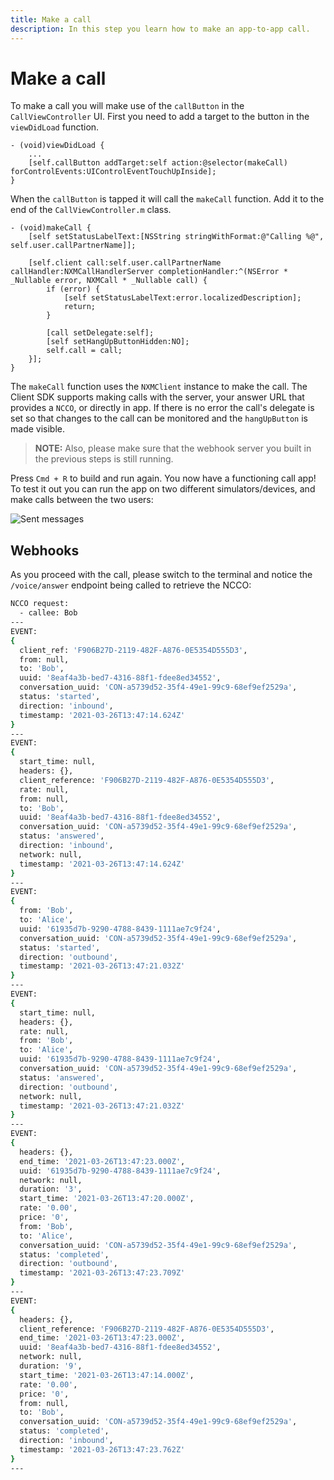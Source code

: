 ```yaml
---
title: Make a call
description: In this step you learn how to make an app-to-app call.
---
```


# Make a call

To make a call you will make use of the `callButton` in the `CallViewController` UI. First you need to add a target to the button in the `viewDidLoad` function.

```objective_c
- (void)viewDidLoad {
    ...
    [self.callButton addTarget:self action:@selector(makeCall) forControlEvents:UIControlEventTouchUpInside];
}
```

When the `callButton` is tapped it will call the `makeCall` function. Add it to the end of the `CallViewController.m` class.

```objective_c
- (void)makeCall {
    [self setStatusLabelText:[NSString stringWithFormat:@"Calling %@", self.user.callPartnerName]];
    
    [self.client call:self.user.callPartnerName callHandler:NXMCallHandlerServer completionHandler:^(NSError * _Nullable error, NXMCall * _Nullable call) {
        if (error) {
            [self setStatusLabelText:error.localizedDescription];
            return;
        }
        
        [call setDelegate:self];
        [self setHangUpButtonHidden:NO];
        self.call = call;
    }];
}
```

The `makeCall` function uses the `NXMClient` instance to make the call. The Client SDK supports making calls with the server, your answer URL that provides a `NCCO`, or directly in app. If there is no error the call's delegate is set so that changes to the call can be monitored and the `hangUpButton` is made visible.

> **NOTE:** Also, please make sure that the webhook server you built in the previous steps is still running. 

Press `Cmd + R` to build and run again. You now have a functioning call app! To test it out you can run the app on two different simulators/devices, and make calls between the two users:

![Sent messages](/images/client-sdk/ios-in-app-voice/active-call.png)

## Webhooks

As you proceed with the call, please switch to the terminal and notice the `/voice/answer` endpoint being called to retrieve the NCCO:

```bash
NCCO request:
  - callee: Bob
---
EVENT:
{
  client_ref: 'F906B27D-2119-482F-A876-0E5354D555D3',
  from: null,
  to: 'Bob',
  uuid: '8eaf4a3b-bed7-4316-88f1-fdee8ed34552',
  conversation_uuid: 'CON-a5739d52-35f4-49e1-99c9-68ef9ef2529a',
  status: 'started',
  direction: 'inbound',
  timestamp: '2021-03-26T13:47:14.624Z'
}
---
EVENT:
{
  start_time: null,
  headers: {},
  client_reference: 'F906B27D-2119-482F-A876-0E5354D555D3',
  rate: null,
  from: null,
  to: 'Bob',
  uuid: '8eaf4a3b-bed7-4316-88f1-fdee8ed34552',
  conversation_uuid: 'CON-a5739d52-35f4-49e1-99c9-68ef9ef2529a',
  status: 'answered',
  direction: 'inbound',
  network: null,
  timestamp: '2021-03-26T13:47:14.624Z'
}
---
EVENT:
{
  from: 'Bob',
  to: 'Alice',
  uuid: '61935d7b-9290-4788-8439-1111ae7c9f24',
  conversation_uuid: 'CON-a5739d52-35f4-49e1-99c9-68ef9ef2529a',
  status: 'started',
  direction: 'outbound',
  timestamp: '2021-03-26T13:47:21.032Z'
}
---
EVENT:
{
  start_time: null,
  headers: {},
  rate: null,
  from: 'Bob',
  to: 'Alice',
  uuid: '61935d7b-9290-4788-8439-1111ae7c9f24',
  conversation_uuid: 'CON-a5739d52-35f4-49e1-99c9-68ef9ef2529a',
  status: 'answered',
  direction: 'outbound',
  network: null,
  timestamp: '2021-03-26T13:47:21.032Z'
}
---
EVENT:
{
  headers: {},
  end_time: '2021-03-26T13:47:23.000Z',
  uuid: '61935d7b-9290-4788-8439-1111ae7c9f24',
  network: null,
  duration: '3',
  start_time: '2021-03-26T13:47:20.000Z',
  rate: '0.00',
  price: '0',
  from: 'Bob',
  to: 'Alice',
  conversation_uuid: 'CON-a5739d52-35f4-49e1-99c9-68ef9ef2529a',
  status: 'completed',
  direction: 'outbound',
  timestamp: '2021-03-26T13:47:23.709Z'
}
---
EVENT:
{
  headers: {},
  client_reference: 'F906B27D-2119-482F-A876-0E5354D555D3',
  end_time: '2021-03-26T13:47:23.000Z',
  uuid: '8eaf4a3b-bed7-4316-88f1-fdee8ed34552',
  network: null,
  duration: '9',
  start_time: '2021-03-26T13:47:14.000Z',
  rate: '0.00',
  price: '0',
  from: null,
  to: 'Bob',
  conversation_uuid: 'CON-a5739d52-35f4-49e1-99c9-68ef9ef2529a',
  status: 'completed',
  direction: 'inbound',
  timestamp: '2021-03-26T13:47:23.762Z'
}
---
```